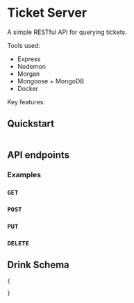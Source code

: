 # Ticket Server

A simple RESTful API for querying tickets.

Tools used:

- Express
- Nodemon
- Morgan
- Mongoose + MongoDB
- Docker

Key features:


## Quickstart

```shell

```

## API endpoints

### Examples

### `GET`

### `POST`

### `PUT`

### `DELETE`


## Drink Schema

```js
{

}
```





